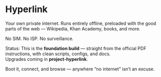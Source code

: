 # Hyperlink
Your own private internet. Runs entirely offline, preloaded with the good parts of the web — Wikipedia, Khan Academy, books, and more.  

No SIM. No ISP. No surveillance.  

Status: This is the **foundation build** — straight from the official PDF instructions, with clean scripts, configs, and docs.  
Upgrades coming in **project-hyperlink**.  

Boot it, connect, and browse — anywhere “no internet” isn’t an excuse.
